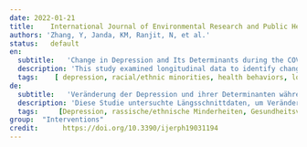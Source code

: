 ```yaml
---
date: 2022-01-21
title:    International Journal of Environmental Research and Public Health  
authors: 'Zhang, Y, Janda, KM, Ranjit, N, et al.'
status:   default
en:
  subtitle:   'Change in Depression and Its Determinants during the COVID-19 Pandemic: A Longitudinal Examination among Racially/Ethnically Diverse US Adults'
  description: 'This study examined longitudinal data to identify changes in the occurrence of depressive symptoms, and to explore if such changes were associated with socio-demographic, movement behaviors, and health variables during the COVID-19 pandemic, among a diverse sample of central Texas residents. Participants who completed two online surveys in 2020 (in June and November) from an on-going longitudinal study were included. Depressive symptoms were measured by Patient Health Questionnaire-2. Change in depressive symptoms’ occurrence status between the two time points was categorized into (1) stable/improved, and (2) consistent depressive symptoms/declined. Sociodemographic factors, movement behaviors and health data were self-reported. Statistical analyses utilized descriptive statistics and logistical regression. Among a total of 290 individuals (84.1% female; 71.0% racial/ethnic minorities), 13.5% were categorized as consistent depressive symptoms/declined. Multivariable logistic regression indicated that racial/ethnic minorities, older age, and increased physical activity were associated with a lower likelihood, while greater sedentary time was associated with higher likelihood of consistent depressive symptoms/declined status. Between 3 months and 8 months into the pandemic, various socio-demographic and behavioral variables were associated with changes in depressive symptoms’ occurrence status. Future research should explore the longer-term impacts of COVID-19 on depression among a diverse population and identify risk factors for depression. '
  tags:    [ depression, racial/ethnic minorities, health behaviors, longitudinal design, COVID-19, mental health, physical activity, sedentary time]
de: 
  subtitle:   'Veränderung der Depression und ihrer Determinanten während der COVID-19-Pandemie: Eine Längsschnittuntersuchung unter rassisch/ethnisch gemischten US-Erwachsenen'
  description: 'Diese Studie untersuchte Längsschnittdaten, um Veränderungen im Auftreten depressiver Symptome zu ermitteln und zu untersuchen, ob solche Veränderungen mit soziodemografischen, Bewegungsverhaltens- und Gesundheitsvariablen während der COVID-19-Pandemie bei einer heterogenen Stichprobe von Bewohnern von Zentraltexas zusammenhängen. Eingeschlossen wurden Teilnehmer, die im Jahr 2020 zwei Online-Umfragen (im Juni und November) im Rahmen einer laufenden Längsschnittstudie ausfüllten. Die depressiven Symptome wurden mit dem Patient Health Questionnaire-2 gemessen. Die Veränderung des Auftretens depressiver Symptome zwischen den beiden Zeitpunkten wurde kategorisiert in (1) stabil/verbessert und (2) gleichbleibende depressive Symptome/verringert. Soziodemografische Faktoren, Bewegungsverhalten und Gesundheitsdaten wurden in Selbstauskünften angegeben. Für die statistischen Analysen wurden deskriptive Statistiken und logistische Regressionen verwendet. Von den insgesamt 290 Personen (84,1 % weiblich; 71,0 % Angehörige rassischer/ethnischer Minderheiten) wurden 13,5 % als durchgängig depressiv/abgestumpft eingestuft. Die multivariable logistische Regression ergab, dass Angehörige rassischer/ethnischer Minderheiten, ein höheres Alter und eine erhöhte körperliche Aktivität mit einer geringeren Wahrscheinlichkeit verbunden waren, während ein höherer Anteil an sitzender Tätigkeit mit einer höheren Wahrscheinlichkeit für anhaltende depressive Symptome bzw. einer Verschlechterung verbunden war. Zwischen 3 Monaten und 8 Monaten nach der Pandemie wurden verschiedene soziodemografische und verhaltensbezogene Variablen mit Veränderungen des Auftretens depressiver Symptome in Verbindung gebracht. Künftige Forschungsarbeiten sollten die längerfristigen Auswirkungen von COVID-19 auf Depressionen in einer heterogenen Bevölkerung untersuchen und Risikofaktoren für Depressionen ermitteln. '
  tags:     [Depression, rassische/ethnische Minderheiten, Gesundheitsverhalten, Längsschnittdesign, COVID-19, psychische Gesundheit, körperliche Aktivität, sitzende Tätigkeit]
group:  "Interventions"
credit:      https://doi.org/10.3390/ijerph19031194
---
```

